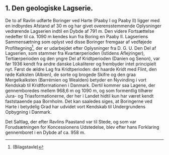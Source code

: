## 1. Den geologiske Lagserie.

De to af Ravlin udførte Boringer ved Harte (Paaby I og Paaby II) ligger med en indbyrdes Afstand af 30 m og har givet overensstemmende Oplysninger vedrørende Lagserien indtil en Dybde af 791 m. Den videre Fortsættelse nedefter til ca. 1090 m kendes kun fra Boring en Paaby II. Lagseriens Sammensætning som oplyst ved disse Boringer fremgaar af vedføjede Profiltegning[^1], der er udarbejdet efter Oplysninger fra D. G. U. Den Del af Lagserien, som stammer fra Kvartærperioden (Istidens Aflejringer), Tertiærperioden og den yngre Del af Kridtperioden (Danien og Senon), var før 1936 kendt fra andre danske Lokaliterer og frembyder intet principielt nyt. Først de ældre Lag fra Kridtperioden: det haarde Kridt med Flint, den røde Kalksten (Albien), de sorte og brogede Skifre og den graa Mergelkalksten (Barrémien og Wealden) betyder en Nyvinding i vort Kendskab til Kridtformationen i Danmark. Dertil kommer saa Lagene, der gennemboredes mellem 968,6 m og 1090 m, og som formentlig tilhører Jura- og Triasformationerne, der her i Landet hidtil kun har været kendt faststaaende paa Bornholm. Det kan saaledes siges, at Boringerne ved Harte i betydelig Grad har udvidet vort Kendskab til Undergrundens Opbygning i Danmark.

Det Saltlag, der efter Ravlins Paastand var til Stede, og som var Forudsætningen for Koncessionens Udstedelse, blev efter hans Forklaring gennemboret i en Dybde af ca. 958 m.

[^1]: (Bilagstavle)
